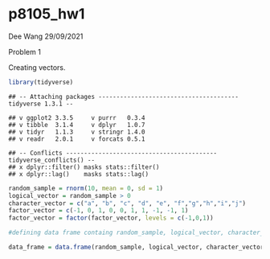 p8105\_hw1
================
Dee Wang
29/09/2021

Problem 1

Creating vectors.

``` r
library(tidyverse)
```

    ## -- Attaching packages --------------------------------------- tidyverse 1.3.1 --

    ## v ggplot2 3.3.5     v purrr   0.3.4
    ## v tibble  3.1.4     v dplyr   1.0.7
    ## v tidyr   1.1.3     v stringr 1.4.0
    ## v readr   2.0.1     v forcats 0.5.1

    ## -- Conflicts ------------------------------------------ tidyverse_conflicts() --
    ## x dplyr::filter() masks stats::filter()
    ## x dplyr::lag()    masks stats::lag()

``` r
random_sample = rnorm(10, mean = 0, sd = 1)
logical_vector = random_sample > 0
character_vector = c("a", "b", "c", "d", "e", "f","g","h","i","j")
factor_vector = c(-1, 0, 1, 0, 0, 1, 1, -1, -1, 1)
factor_vector = factor(factor_vector, levels = c(-1,0,1))

#defining data frame containg random_sample, logical_vector, character_vector, factor_vector

data_frame = data.frame(random_sample, logical_vector, character_vector, factor_vector)
```
